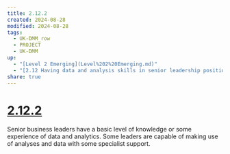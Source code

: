 ```yaml
---
title: 2.12.2
created: 2024-08-28
modified: 2024-08-28
tags:
  - UK-DMM_row
  - PROJECT
  - UK-DMM
up:
  - "[Level 2 Emerging](Level%202%20Emerging.md)"
  - "[2.12 Having data and analysis skills in senior leadership positions](2.12%20Having%20data%20and%20analysis%20skills%20in%20senior%20leadership%20positions.md)"
share: true
---
```

# [2.12.2](2.12.2.md)

Senior business leaders have a basic level of knowledge or some experience of data and analytics. Some leaders are capable of making use of analyses and data with some specialist support.
